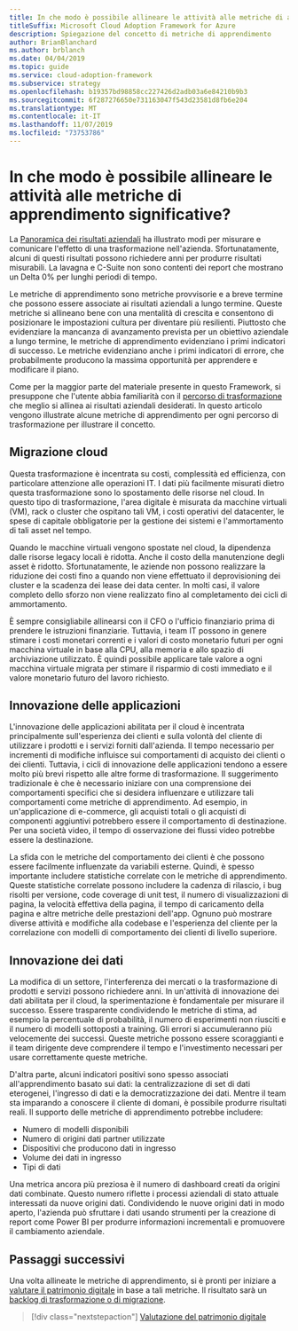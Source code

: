 ```yaml
---
title: In che modo è possibile allineare le attività alle metriche di apprendimento significative?
titleSuffix: Microsoft Cloud Adoption Framework for Azure
description: Spiegazione del concetto di metriche di apprendimento
author: BrianBlanchard
ms.author: brblanch
ms.date: 04/04/2019
ms.topic: guide
ms.service: cloud-adoption-framework
ms.subservice: strategy
ms.openlocfilehash: b19357bd98858cc227426d2adb03a6e84210b9b3
ms.sourcegitcommit: 6f287276650e731163047f543d23581d8fb6e204
ms.translationtype: MT
ms.contentlocale: it-IT
ms.lasthandoff: 11/07/2019
ms.locfileid: "73753786"
---
```

<!-- markdownlint-disable MD026 -->

# <a name="how-can-we-align-efforts-to-meaningful-learning-metrics"></a>In che modo è possibile allineare le attività alle metriche di apprendimento significative?

La [Panoramica dei risultati aziendali](./business-outcomes/index.md) ha illustrato modi per misurare e comunicare l'effetto di una trasformazione nell'azienda. Sfortunatamente, alcuni di questi risultati possono richiedere anni per produrre risultati misurabili. La lavagna e C-Suite non sono contenti dei report che mostrano un Delta 0% per lunghi periodi di tempo.

Le metriche di apprendimento sono metriche provvisorie e a breve termine che possono essere associate ai risultati aziendali a lungo termine. Queste metriche si allineano bene con una mentalità di crescita e consentono di posizionare le impostazioni cultura per diventare più resilienti. Piuttosto che evidenziare la mancanza di avanzamento prevista per un obiettivo aziendale a lungo termine, le metriche di apprendimento evidenziano i primi indicatori di successo. Le metriche evidenziano anche i primi indicatori di errore, che probabilmente producono la massima opportunità per apprendere e modificare il piano.

Come per la maggior parte del materiale presente in questo Framework, si presuppone che l'utente abbia familiarità con il [percorso di trasformazione](../govern/guides/index.md) che meglio si allinea ai risultati aziendali desiderati. In questo articolo vengono illustrate alcune metriche di apprendimento per ogni percorso di trasformazione per illustrare il concetto.

## <a name="cloud-migration"></a>Migrazione cloud

Questa trasformazione è incentrata su costi, complessità ed efficienza, con particolare attenzione alle operazioni IT. I dati più facilmente misurati dietro questa trasformazione sono lo spostamento delle risorse nel cloud. In questo tipo di trasformazione, l'area digitale è misurata da macchine virtuali (VM), rack o cluster che ospitano tali VM, i costi operativi del datacenter, le spese di capitale obbligatorie per la gestione dei sistemi e l'ammortamento di tali asset nel tempo.

Quando le macchine virtuali vengono spostate nel cloud, la dipendenza dalle risorse legacy locali è ridotta. Anche il costo della manutenzione degli asset è ridotto. Sfortunatamente, le aziende non possono realizzare la riduzione dei costi fino a quando non viene effettuato il deprovisioning dei cluster e la scadenza dei lease dei data center. In molti casi, il valore completo dello sforzo non viene realizzato fino al completamento dei cicli di ammortamento.

È sempre consigliabile allinearsi con il CFO o l'ufficio finanziario prima di prendere le istruzioni finanziarie. Tuttavia, i team IT possono in genere stimare i costi monetari correnti e i valori di costo monetario futuri per ogni macchina virtuale in base alla CPU, alla memoria e allo spazio di archiviazione utilizzato. È quindi possibile applicare tale valore a ogni macchina virtuale migrata per stimare il risparmio di costi immediato e il valore monetario futuro del lavoro richiesto.

## <a name="application-innovation"></a>Innovazione delle applicazioni

L'innovazione delle applicazioni abilitata per il cloud è incentrata principalmente sull'esperienza dei clienti e sulla volontà del cliente di utilizzare i prodotti e i servizi forniti dall'azienda. Il tempo necessario per incrementi di modifiche influisce sui comportamenti di acquisto dei clienti o dei clienti. Tuttavia, i cicli di innovazione delle applicazioni tendono a essere molto più brevi rispetto alle altre forme di trasformazione. Il suggerimento tradizionale è che è necessario iniziare con una comprensione dei comportamenti specifici che si desidera influenzare e utilizzare tali comportamenti come metriche di apprendimento. Ad esempio, in un'applicazione di e-commerce, gli acquisti totali o gli acquisti di componenti aggiuntivi potrebbero essere il comportamento di destinazione. Per una società video, il tempo di osservazione dei flussi video potrebbe essere la destinazione.

La sfida con le metriche del comportamento dei clienti è che possono essere facilmente influenzate da variabili esterne. Quindi, è spesso importante includere statistiche correlate con le metriche di apprendimento. Queste statistiche correlate possono includere la cadenza di rilascio, i bug risolti per versione, code coverage di unit test, il numero di visualizzazioni di pagina, la velocità effettiva della pagina, il tempo di caricamento della pagina e altre metriche delle prestazioni dell'app. Ognuno può mostrare diverse attività e modifiche alla codebase e l'esperienza del cliente per la correlazione con modelli di comportamento dei clienti di livello superiore.

## <a name="data-innovation"></a>Innovazione dei dati

La modifica di un settore, l'interferenza dei mercati o la trasformazione di prodotti e servizi possono richiedere anni. In un'attività di innovazione dei dati abilitata per il cloud, la sperimentazione è fondamentale per misurare il successo. Essere trasparente condividendo le metriche di stima, ad esempio la percentuale di probabilità, il numero di esperimenti non riusciti e il numero di modelli sottoposti a training. Gli errori si accumuleranno più velocemente dei successi. Queste metriche possono essere scoraggianti e il team dirigente deve comprendere il tempo e l'investimento necessari per usare correttamente queste metriche.

D'altra parte, alcuni indicatori positivi sono spesso associati all'apprendimento basato sui dati: la centralizzazione di set di dati eterogenei, l'ingresso di dati e la democratizzazione dei dati. Mentre il team sta imparando a conoscere il cliente di domani, è possibile produrre risultati reali. Il supporto delle metriche di apprendimento potrebbe includere:

- Numero di modelli disponibili
- Numero di origini dati partner utilizzate
- Dispositivi che producono dati in ingresso
- Volume dei dati in ingresso
- Tipi di dati

Una metrica ancora più preziosa è il numero di dashboard creati da origini dati combinate. Questo numero riflette i processi aziendali di stato attuale interessati da nuove origini dati. Condividendo le nuove origini dati in modo aperto, l'azienda può sfruttare i dati usando strumenti per la creazione di report come Power BI per produrre informazioni incrementali e promuovere il cambiamento aziendale.

## <a name="next-steps"></a>Passaggi successivi

Una volta allineate le metriche di apprendimento, si è pronti per iniziare a [valutare il patrimonio digitale](../digital-estate/index.md) in base a tali metriche. Il risultato sarà un [backlog di trasformazione o di migrazione](../migrate/migration-considerations/prerequisites/technical-complexity.md).

> [!div class="nextstepaction"]
> [Valutazione del patrimonio digitale](../digital-estate/index.md)
